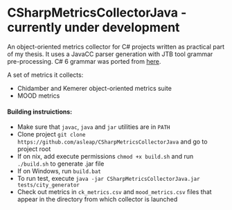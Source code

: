 # CSharpMetricsCollectorJava - currently under development


An object-oriented metrics collector for C# projects written as practical part of my thesis.
It uses a JavaCC parser generation with JTB tool grammar pre-processing.
C# 6 grammar was ported from [here](https://github.com/ljw1004/csharpspec).


A set of metrics it collects:
- Chidamber and Kemerer object-oriented metrics suite
- MOOD metrics


#### Building instruictions:
- Make sure that ``javac``, ``java`` and ``jar`` utilities are in ``PATH``
- Clone project ``git clone https://github.com/asleap/CSharpMetricsCollectorJava`` and go to project root
- If on nix, add execute permissions ``chmod +x build.sh`` and run ``./build.sh`` to generate .jar file
- If on Windows, run ``build.bat``
- To run test, execute ``java -jar CSharpMetricsCollectorJava.jar tests/city_generator``
- Check out metrics in ``ck_metrics.csv`` and ``mood_metrics.csv`` files that appear in the directory from which collector is launched
